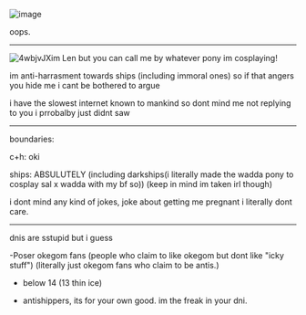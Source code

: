 ![image](https://github.com/LenoLen/LenoLen/assets/155751119/0b747a3a-29b5-4ce7-9d60-fe0d77062f65)

oops.
***


![4wbjvJX](https://github.com/LenoLen/LenoLen/assets/155751119/95e7b2c4-d218-4919-8c74-2a73e3576b48)im Len but you can call me by whatever pony im cosplaying!

im anti-harrasment towards ships (including immoral ones) so if that angers you hide me i cant be bothered to argue

i have the slowest internet known to mankind so dont mind me not replying to you i prrobalby just didnt saw
***
boundaries:

c+h: oki

ships: ABSULUTELY (including darkships(i literally made the wadda pony to cosplay sal x wadda with my bf so)) (keep in mind im taken irl though)

i dont mind any kind of jokes, joke about getting me pregnant i literally dont care.
***
dnis are sstupid but i guess

-Poser okegom fans (people who claim to like okegom but dont like "icky stuff") (literally just okegom fans who claim to be antis.)

- below 14 (13 thin ice)

- antishippers, its for your own good. im the freak in your dni.
